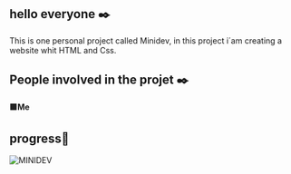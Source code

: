 ## **hello everyone ✒️**
This is one personal project called Minidev, in this project i´am creating a website whit HTML and Css.
## **People involved in the projet ✒️**
**🟪Me**
## **progress🔨**

![MINIDEV](https://github.com/user-attachments/assets/3a47e11c-6314-4c2a-8773-3661ae25a7f3)
